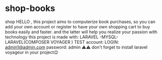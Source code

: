 # shop-books
shop
HELLO ,
this project aims to computerize book purchases, so you can add your own account or register to have your own shopping cart to buy books easily and faster. and the latter will help you realize your passion with technology
this project is made with: LARAVEL -MYSQL-LARAVEL(COMPOSER VOYAGER )
TEST account: LOGIN: admin1@admin.com password: admin
⚠⚠ don't forget to install laravel voyageur in your project😉
